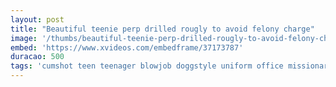 ```yaml
---
layout: post
title: "Beautiful teenie perp drilled rougly to avoid felony charge"
image: '/thumbs/beautiful-teenie-perp-drilled-rougly-to-avoid-felony-charge.jpg'
embed: 'https://www.xvideos.com/embedframe/37173787'
duracao: 500
tags: 'cumshot teen teenager blowjob doggstyle uniform office missionary big-tits rever-cowgirl 18yo big-dick story hardcore-teen teenshoplifters nadya-nakakova'
---
```

